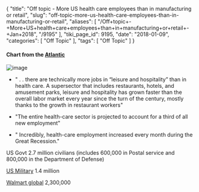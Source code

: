 {
    "title": "Off topic - More US health care employees than in manufacturing or retail",
    "slug": "off-topic-more-us-health-care-employees-than-in-manufacturing-or-retail",
    "aliases": [
        "/Off+topic+-+More+US+health+care+employees+than+in+manufacturing+or+retail+-+Jan+2018",
        "/9195"
    ],
    "tiki_page_id": 9195,
    "date": "2018-01-09",
    "categories": [
        "Off Topic"
    ],
    "tags": [
        "Off Topic"
    ]
}


#### Chart from the [Atlantic](https://www.theatlantic.com/business/archive/2018/01/health-care-america-jobs/550079/?utm_source=feed)

<img src="https://d1bk1kqxc0sym.cloudfront.net/attachments/jpeg/employees.jpg" alt="image">

* " . . there are technically more jobs in “leisure and hospitality” than in health care. A supersector that includes restaurants, hotels, and amusement parks, leisure and hospitality has grown faster than the overall labor market every year since the turn of the century, mostly thanks to the growth in restaurant workers"

* "The entire health-care sector is projected to account for a third of all new employment"

* " Incredibly, health-care employment increased every month during the Great Recession."

US Govt 2.7 million civilians (includes 600,000 in Postal service and 800,000 in the Department of Defense)

[US Military](https://en.wikipedia.org/wiki/United_States_Armed_Forces) 1.4 million

[Walmart	global](https://en.wikipedia.org/wiki/List_of_largest_employers_in_the_United_States) 2,300,000